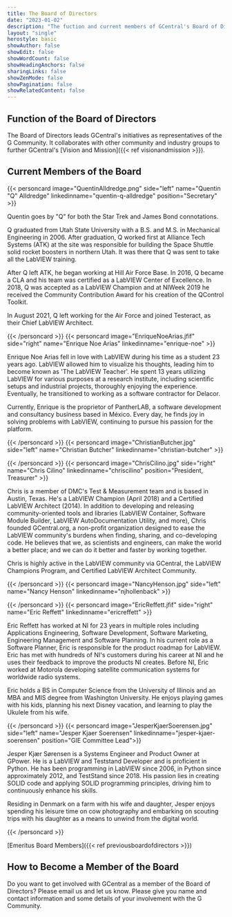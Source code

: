 ```yaml
---
title: The Board of Directors
date: "2023-01-02"
description: "The fuction and current members of GCentral's Board of Directors"
layout: "single"
herostyle: basic
showAuthor: false
showEdit: false
showWordCount: false
showHeadingAnchors: false
sharingLinks: false
showZenMode: false
showPagination: false
showRelatedContent: false
---
```

## Function of the Board of Directors
The Board of Directors leads GCentral's initiatives as representatives of the G Community. It collaborates with other community and industry groups to further GCentral's [Vision and Mission]({{< ref visionandmission >}}).

## Current Members of the Board
{{< personcard image="QuentinAlldredge.png" side="left" name="Quentin \"Q\" Alldredge" linkedinname="quentin-q-alldredge" position="Secretary" >}}
<p>Quentin goes by "Q" for both the Star Trek and James Bond connotations.</p>
<p>Q graduated from Utah State University with a B.S. and M.S. in Mechanical Engineering in 2006. After graduation, Q worked first at Alliance Tech Systems (ATK) at the site was responsible for building the Space Shuttle solid rocket boosters in northern Utah. It was there that Q was sent to take all the LabVIEW training.</p>
<p>After Q left ATK, he began working at Hill Air Force Base. In 2016, Q became a CLA and his team was certified as a LabVIEW Center of Excellence.  In 2018, Q was accepted as a LabVIEW Champion and at NIWeek 2019 he received the Community Contribution Award for his creation of the QControl Toolkit.</p>
<p>In August 2021, Q left working for the Air Force and joined Testeract, as their Chief LabVIEW Architect.</p>
{{< /personcard >}}
{{< personcard image="EnriqueNoeArias.jfif" side="right" name="Enrique Noe Arias" linkedinname="enrique-noe" >}}
<p>Enrique Noe Arias fell in love with LabVIEW during his time as a student 23 years ago. LabVIEW allowed him to visualize his thoughts, leading him to become known as 'The LabVIEW Teacher'. He spent 13 years utilizing LabVIEW for various purposes at a research institute, including scientific setups and industrial projects, thoroughly enjoying the experience. Eventually, he transitioned to working as a software contractor for Delacor.</p>
<p>Currently, Enrique is the proprietor of PantherLAB, a software development and consultancy business based in México. Every day, he finds joy in solving problems with LabVIEW, continuing to pursue his passion for the platform.</p>
{{< /personcard >}}
{{< personcard image="ChristianButcher.jpg" side="left" name="Christian Butcher" linkedinname="christian-butcher" >}}
<p></p>
{{< /personcard >}}
{{< personcard image="ChrisCilino.jpg" side="right" name="Chris Cilino" linkedinname="chriscilino" position="President, Treasurer" >}}
<p>Chris is a member of DMC's Test & Measurement team and is based in Austin, Texas. He's a LabVIEW Champion (April 2018) and a Certified LabVIEW Architect (2014). In addition to developing and releasing community-oriented tools and libraries (LabVIEW Container, Software Module Builder, LabVIEW AutoDocumentation Utility, and more), Chris founded GCentral.org, a non-profit organization designed to ease the LabVIEW community's burdens when finding, sharing, and co-developing code. He believes that we, as scientists and engineers, can make the world a better place; and we can do it better and faster by working together.</p>
<p>Chris is highly active in the LabVIEW community via GCentral, the LabVIEW Champions Program, and Certified LabVIEW Architect Community.</p>
{{< /personcard >}}
{{< personcard image="NancyHenson.jpg" side="left" name="Nancy Henson" linkedinname="njhollenback" >}}
<p></p>
{{< /personcard >}}
{{< personcard image="EricReffett.jfif" side="right" name="Eric Reffett" linkedinname="ericreffett" >}}
<p>Eric Reffett has worked at NI for 23 years in multiple roles including Applications Engineering, Software Development, Software Marketing, Engineering Management and Software Planning. In his current role as a Software Planner, Eric is responsible for the product roadmap for LabVIEW.  Eric has met with hundreds of NI's customers during his career at NI and he uses their feedback to improve the products NI creates. Before NI, Eric worked at Motorola developing satellite communication systems for worldwide radio systems.</p>
<p>Eric holds a BS in Computer Science from the University of Illinois and an MBA and MIS degree from Washington University. He enjoys playing games with his kids, planning his next Disney vacation, and learning to play the Ukulele from his wife.</p>
{{< /personcard >}}
{{< personcard image="JesperKjaerSoerensen.jpg" side="left" name="Jesper Kjaer Soerensen" linkedinname="jesper-kjaer-soerensen" position="GIE Committee Lead">}}

<p>Jesper Kjær Sørensen is a Systems Engineer and Product Owner at GPower. He is a LabVIEW and Teststand Developer and is proficient in Python. He has been programming in LabVIEW since 2006, in Python since approximately 2012, and TestStand since 2018. His passion lies in creating SOLID code and applying SOLID programming principles, driving him to continuously enhance his skills.</p>

<p>Residing in Denmark on a farm with his wife and daughter, Jesper enjoys spending his leisure time on cow photography and embarking on scouting trips with his daughter as a means to unwind from the digital world.</p>
{{< /personcard >}}

[Emeritus Board Members]({{< ref previousboardofdirectors >}})

## How to Become a Member of the Board
Do you want to get involved with GCentral as a member of the Board of Directors? Please email us and let us know.  Please give you name and contact information and some details of your involvement with the G Community.